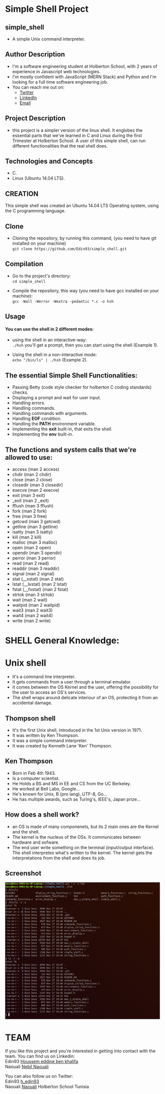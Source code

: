 # Simple Shell Project

## simple_shell
* A simple Unix command interpreter.

## Author Description
* I'm a software engineering student at Holberton School, with 2 years of experience in Javascript web technologies.
* I'm mostly confident with JavaScript (MERN Stack) and Python and I'm looking for a full time software engineering job.
* You can reach me out on:
	- [Twitter](https://twitter.com/h_edin93)
	- [LinkedIn](https://www.linkedin.com/in/houssem-eddine-ben-khalifa-b0a2a412b/)
	- [Email](mailto:il_matador@hotmail.fr)

## Project Description
* this project is a simpler version of the linux shell.
It englobes the essential parts that we've learned in C and Linux during the first Trimester at Holberton School.
A user of this simple shell, can run different functionalities that the real shell does.

## Technologies and Concepts
- C.
- Linux (Ubuntu 14.04 LTS).

## CREATION
This simple shell was created an Ubuntu 14.04 LTS Operating system, using the C programming language.

## Clone
* Cloning the repository, by running this command, (you need to have git installed on your machine)<br/>
`git clone https://github.com/Edin93/simple_shell.git`

## Compilation

* Go to the project's directory:<br/>
`cd simple_shell`

*  Compile the repository, this way (you need to have gcc installed on your machine): <br/>
`gcc -Wall -Werror -Wextra -pedantic *.c -o hsh`

## Usage

#### You can use the shell in 2 different modes:

* using the shell in an interactive-way:<br/>
`./hsh` you'll get a prompt, then you can start using the shell (Example 1).

* Using the shell in a non-interactive mode:<br/>
`echo "/bin/ls" | ./hsh` (Example 2).

## The essential Simple Shell Functionalities:
* Passing Betty (code style checker for holberton C coding standards) checks.
* Displaying a prompt and wait for user input.
* Handling errors.
* Handling commands.
* Handling commands with arguments.
* Handling **EOF** condition.
* Handling the **PATH** environment variable.
* Implementing the **exit** built-in, that exits the shell.
* Implementing the **env** built-in.

## The functions and system calls that we're allowed to use:
* access (man 2 access)
* chdir (man 2 chdir)
* close (man 2 close)
* closedir (man 3 closedir)
* execve (man 2 execve)
* exit (man 3 exit)
* _exit (man 2 _exit)
* fflush (man 3 fflush)
* fork (man 2 fork)
* free (man 3 free)
* getcwd (man 3 getcwd)
* getline (man 3 getline)
* isatty (man 3 isatty)
* kill (man 2 kill)
* malloc (man 3 malloc)
* open (man 2 open)
* opendir (man 3 opendir)
* perror (man 3 perror)
* read (man 2 read)
* readdir (man 3 readdir)
* signal (man 2 signal)
* stat (__xstat) (man 2 stat)
* lstat (__lxstat) (man 2 lstat)
* fstat (__fxstat) (man 2 fstat)
* strtok (man 3 strtok)
* wait (man 2 wait)
* waitpid (man 2 waitpid)
* wait3 (man 2 wait3)
* wait4 (man 2 wait4)
* write (man 2 write)

# SHELL General Knowledge:

# Unix shell
- It's a command line interpreter.
- It gets commands from a user through a terminal emulator.
- It comes between the OS Kernel and the user, offering the possibility for the
user to access an OS's services.
- The shell wraps around delicate interiour of an OS, protecting it from an accidental
damage.

## Thompson shell
- It's the first Unix shell, introduced in the 1st Unix version in 1971.
- It was written by Ken Thompson.
- It was a simple command interpreter.
- It was created by Kenneth Lane 'Ken' Thompson.

## Ken Thompson
- Born in Feb 4th 1943.
- Is a computer scientist.
- He Holds a BS and MS in EE and CS from the UC Berkeley.
- He worked at Bell Labs, Google...
- He's known for Unix, B (pro lang), UTF-8, Go...
- He has multiple awards, such as Turing's, IEEE's, Japan prize...

## How does a shell work?
- an OS is made of many componenets, but its 2 main ones are the Kernel and the
shell.
- The kernel is the nucleus of the OSs. It communicates between hardware and sofware.
- The end user write something on the terminal (input/output interface). The shell
interpretes what's written to the kernel. The kernel gets the interpretations from
the shell and does its job.

## Screenshot
![alt text](https://github.com/Edin93/simple_shell/blob/master/example.png)
<br/>

# TEAM
If you like this project and you're interested in getting into contact with the team.
You can find us on Linkedin:<br/>
Edin93 [Houssem eddine ben khalifa](https://www.linkedin.com/in/houssem-eddine-ben-khalifa-b0a2a412b/)<br/>
Naouali [Nebil Naouali](https://www.linkedin.com/in/noualinebil/)

You can also follow us on Twitter:<br/>
Edin93 [h_edin93](https://twitter.com/h_edin93)<br/>
Naouali [Naouali](https://twitter.com/NaoualiNebil)
Holberton School Tunisia
